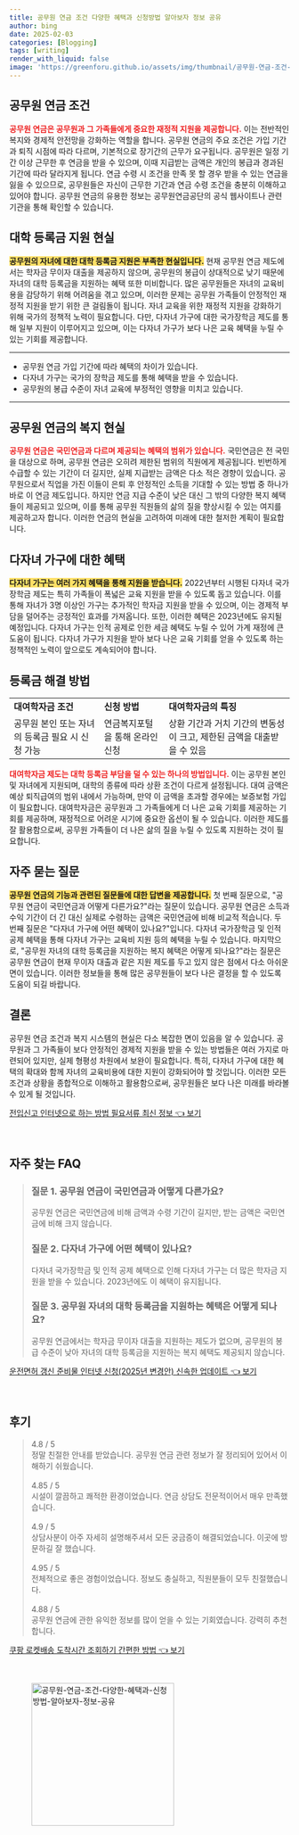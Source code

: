 ```yaml
---
title: 공무원 연금 조건 다양한 혜택과 신청방법 알아보자 정보 공유
author: bing
date: 2025-02-03
categories: [Blogging]
tags: [writing]
render_with_liquid: false
image: 'https://greenforu.github.io/assets/img/thumbnail/공무원-연금-조건-다양한-혜택과-신청방법-알아보자-정보-공유.webp'
---
```



<h2 id='공무원_연금_조건'>공무원 연금 조건</h2>

<p><b><span style="color: #ee2323;">공무원 연금은 공무원과 그 가족들에게 중요한 재정적 지원을 제공합니다.</span></b> 이는 전반적인 복지와 경제적 안전망을 강화하는 역할을 합니다. 공무원 연금의 주요 조건은 가입 기간과 퇴직 시점에 따라 다르며, 기본적으로 장기간의 근무가 요구됩니다. 공무원은 일정 기간 이상 근무한 후 연금을 받을 수 있으며, 이때 지급받는 금액은 개인의 봉급과 경과된 기간에 따라 달라지게 됩니다. 연금 수령 시 조건을 만족 못 할 경우 받을 수 있는 연금을 잃을 수 있으므로, 공무원들은 자신이 근무한 기간과 연금 수령 조건을 충분히 이해하고 있어야 합니다. 공무원 연금의 유용한 정보는 공무원연금공단의 공식 웹사이트나 관련 기관을 통해 확인할 수 있습니다.</p>

<h2 id='대학_등록금_지원_현실'>대학 등록금 지원 현실</h2>

<p><b><span style="background-color: #ffe066;">공무원의 자녀에 대한 대학 등록금 지원은 부족한 현실입니다.</span></b> 현재 공무원 연금 제도에서는 학자금 무이자 대출을 제공하지 않으며, 공무원의 봉급이 상대적으로 낮기 때문에 자녀의 대학 등록금을 지원하는 혜택 또한 미비합니다. 많은 공무원들은 자녀의 교육비용을 감당하기 위해 어려움을 겪고 있으며, 이러한 문제는 공무원 가족들이 안정적인 재정적 지원을 받기 위한 큰 걸림돌이 됩니다. 자녀 교육을 위한 재정적 지원을 강화하기 위해 국가의 정책적 노력이 필요합니다. 다만, 다자녀 가구에 대한 국가장학금 제도를 통해 일부 지원이 이루어지고 있으며, 이는 다자녀 가구가 보다 나은 교육 혜택을 누릴 수 있는 기회를 제공합니다.</p>

<hr />

<ul>
    <li>공무원 연금 가입 기간에 따라 혜택의 차이가 있습니다.</li>
    <li>다자녀 가구는 국가의 장학금 제도를 통해 혜택을 받을 수 있습니다.</li>
    <li>공무원의 봉급 수준이 자녀 교육에 부정적인 영향을 미치고 있습니다.</li>
</ul>

<hr />

<h2 id='공무원_연금의_복지_현실'>공무원 연금의 복지 현실</h2>

<p><b><span style="color: #ee2323;">공무원 연금은 국민연금과 다르며 제공되는 혜택의 범위가 있습니다.</span></b> 국민연금은 전 국민을 대상으로 하며, 공무원 연금은 오히려 제한된 범위의 직원에게 제공됩니다. 빈번하게 수급할 수 있는 기간이 더 길지만, 실제 지급받는 금액은 다소 적은 경향이 있습니다. 공무원으로서 직업을 가진 이들이 은퇴 후 안정적인 소득을 기대할 수 있는 방법 중 하나가 바로 이 연금 제도입니다. 하지만 연금 지급 수준이 낮은 대신 그 밖의 다양한 복지 혜택들이 제공되고 있으며, 이를 통해 공무원 직원들의 삶의 질을 향상시킬 수 있는 여지를 제공하고자 합니다. 이러한 연금의 현실을 고려하여 미래에 대한 철저한 계획이 필요합니다.</p>

<h2 id='다자녀_가구에_대한_혜택'>다자녀 가구에 대한 혜택</h2>

<p><b><span style="background-color: #ffe066;">다자녀 가구는 여러 가지 혜택을 통해 지원을 받습니다.</span></b> 2022년부터 시행된 다자녀 국가장학금 제도는 특히 가족들이 폭넓은 교육 지원을 받을 수 있도록 돕고 있습니다. 이를 통해 자녀가 3명 이상인 가구는 추가적인 학자금 지원을 받을 수 있으며, 이는 경제적 부담을 덜어주는 긍정적인 효과를 가져옵니다. 또한, 이러한 혜택은 2023년에도 유지될 예정입니다. 다자녀 가구는 인적 공제로 인한 세금 혜택도 누릴 수 있어 가계 재정에 큰 도움이 됩니다. 다자녀 가구가 지원을 받아 보다 나은 교육 기회를 얻을 수 있도록 하는 정책적인 노력이 앞으로도 계속되어야 합니다.</p>

<h2 id='등록금_해결_방법'>등록금 해결 방법</h2>

<table>
    <tr>
        <td><b>대여학자금 조건</b></td>
        <td><b>신청 방법</b></td>
        <td><b>대여학자금의 특징</b></td>
    </tr>
    <tr>
        <td>공무원 본인 또는 자녀의 등록금 필요 시 신청 가능</td>
        <td>연금복지포털을 통해 온라인 신청</td>
        <td>상환 기간과 거치 기간의 변동성이 크고, 제한된 금액을 대출받을 수 있음</td>
    </tr>
</table>

<p><b><span style="color: #ee2323;">대여학자금 제도는 대학 등록금 부담을 덜 수 있는 하나의 방법입니다.</span></b> 이는 공무원 본인 및 자녀에게 지원되며, 대학의 종류에 따라 상환 조건이 다르게 설정됩니다. 대여 금액은 예상 퇴직급여의 범위 내에서 가능하며, 만약 이 금액을 초과할 경우에는 보증보험 가입이 필요합니다. 대여학자금은 공무원과 그 가족들에게 더 나은 교육 기회를 제공하는 기회를 제공하며, 재정적으로 어려운 시기에 중요한 옵션이 될 수 있습니다. 이러한 제도를 잘 활용함으로써, 공무원 가족들이 더 나은 삶의 질을 누릴 수 있도록 지원하는 것이 필요합니다.</p>

<h2 id='자주_묻는_질문'>자주 묻는 질문</h2>

<p><b><span style="background-color: #ffe066;">공무원 연금의 기능과 관련된 질문들에 대한 답변을 제공합니다.</span></b> 첫 번째 질문으로, "공무원 연금이 국민연금과 어떻게 다른가요?"라는 질문이 있습니다. 공무원 연금은 소득과 수익 기간이 더 긴 대신 실제로 수령하는 금액은 국민연금에 비해 비교적 적습니다. 두 번째 질문은 "다자녀 가구에 어떤 혜택이 있나요?"입니다. 다자녀 국가장학금 및 인적 공제 혜택을 통해 다자녀 가구는 교육비 지원 등의 혜택을 누릴 수 있습니다. 마지막으로, "공무원 자녀의 대학 등록금을 지원하는 복지 혜택은 어떻게 되나요?"라는 질문은 공무원 연금이 현재 무이자 대출과 같은 지원 제도를 두고 있지 않은 점에서 다소 아쉬운 면이 있습니다. 이러한 정보들을 통해 많은 공무원들이 보다 나은 결정을 할 수 있도록 도움이 되길 바랍니다.</p>

<h2 id='결론'>결론</h2>

<p>공무원 연금 조건과 복지 시스템의 현실은 다소 복잡한 면이 있음을 알 수 있습니다. 공무원과 그 가족들이 보다 안정적인 경제적 지원을 받을 수 있는 방법들은 여러 가지로 마련되어 있지만, 실제 형평성 차원에서 보완이 필요합니다. 특히, 다자녀 가구에 대한 혜택의 확대와 함께 자녀의 교육비용에 대한 지원이 강화되어야 할 것입니다. 이러한 모든 조건과 상황을 종합적으로 이해하고 활용함으로써, 공무원들은 보다 나은 미래를 바라볼 수 있게 될 것입니다.</p>


<p><a class="click-button" title="전입신고 인터넷으로 하는 방법 필요서류 최신 정보" href="https://greenforu.github.io/posts/%EC%A0%84%EC%9E%85%EC%8B%A0%EA%B3%A0-%EC%9D%B8%ED%84%B0%EB%84%B7%EC%9C%BC%EB%A1%9C-%ED%95%98%EB%8A%94-%EB%B0%A9%EB%B2%95-%ED%95%84%EC%9A%94%EC%84%9C%EB%A5%98-%EC%B5%9C%EC%8B%A0-%EC%A0%95%EB%B3%B4/" rel="dofollow">전입신고 인터넷으로 하는 방법 필요서류 최신 정보 👈 보기</a></p><br>
<h2 id='자주_찾는_FAQ'>자주 찾는 FAQ</h2>
<div itemscope="" itemtype="https://schema.org/FAQPage"> 
<blockquote> 
<div itemscope="" itemprop="mainEntity" itemtype="https://schema.org/Question"> 
<h3 itemprop="name">질문 1. 공무원 연금이 국민연금과 어떻게 다른가요?</h3> 
<div itemscope="" itemprop="acceptedAnswer" itemtype="https://schema.org/Answer"> 
<span itemprop="text"> 
<p>공무원 연금은 국민연금에 비해 금액과 수령 기간이 길지만, 받는 금액은 국민연금에 비해 크지 않습니다.</p> 
</span> 
</div> 
</div> 

<div itemscope="" itemprop="mainEntity" itemtype="https://schema.org/Question"> 
<h3 itemprop="name">질문 2. 다자녀 가구에 어떤 혜택이 있나요?</h3> 
<div itemscope="" itemprop="acceptedAnswer" itemtype="https://schema.org/Answer"> 
<span itemprop="text"> 
<p>다자녀 국가장학금 및 인적 공제 혜택으로 인해 다자녀 가구는 더 많은 학자금 지원을 받을 수 있습니다. 2023년에도 이 혜택이 유지됩니다.</p> 
</span> 
</div> 
</div> 

<div itemscope="" itemprop="mainEntity" itemtype="https://schema.org/Question"> 
<h3 itemprop="name">질문 3. 공무원 자녀의 대학 등록금을 지원하는 혜택은 어떻게 되나요?</h3> 
<div itemscope="" itemprop="acceptedAnswer" itemtype="https://schema.org/Answer"> 
<span itemprop="text"> 
<p>공무원 연금에서는 학자금 무이자 대출을 지원하는 제도가 없으며, 공무원의 봉급 수준이 낮아 자녀의 대학 등록금을 지원하는 복지 혜택도 제공되지 않습니다.</p> 
</span> 
</div> 
</div> 
</blockquote> 
</div>
<p><a class="click-button" title="운전면허 갱신 준비물 인터넷 신청(2025년 변경안) 신속한 업데이트" href="https://greenforu.github.io/posts/%EC%9A%B4%EC%A0%84%EB%A9%B4%ED%97%88-%EA%B0%B1%EC%8B%A0-%EC%A4%80%EB%B9%84%EB%AC%BC-%EC%9D%B8%ED%84%B0%EB%84%B7-%EC%8B%A0%EC%B2%AD(2025%EB%85%84-%EB%B3%80%EA%B2%BD%EC%95%88)-%EC%8B%A0%EC%86%8D%ED%95%9C-%EC%97%85%EB%8D%B0%EC%9D%B4%ED%8A%B8/" rel="dofollow">운전면허 갱신 준비물 인터넷 신청(2025년 변경안) 신속한 업데이트 👈 보기</a></p><br>
<h2 id='후기'>후기</h2>
<div itemscope itemtype="https://schema.org/Product">
  <blockquote>
  <div itemprop="review" itemscope itemtype="https://schema.org/Review">
      <div itemprop="reviewRating" itemscope itemtype="https://schema.org/Rating"> <span itemprop="ratingValue">4.8</span> / <span itemprop="bestRating">5</span> </div>
      <span itemprop="reviewBody">정말 친절한 안내를 받았습니다. 공무원 연금 관련 정보가 잘 정리되어 있어서 이해하기 쉬웠습니다.</span>
  </div>
  <br>
  <div itemprop="review" itemscope itemtype="https://schema.org/Review">
      <div itemprop="reviewRating" itemscope itemtype="https://schema.org/Rating"> <span itemprop="ratingValue">4.85</span> / <span itemprop="bestRating">5</span> </div>
      <span itemprop="reviewBody">시설이 깔끔하고 쾌적한 환경이었습니다. 연금 상담도 전문적이어서 매우 만족했습니다.</span>
  </div>
  <br>
  <div itemprop="review" itemscope itemtype="https://schema.org/Review">
      <div itemprop="reviewRating" itemscope itemtype="https://schema.org/Rating"> <span itemprop="ratingValue">4.9</span> / <span itemprop="bestRating">5</span> </div>
      <span itemprop="reviewBody">상담사분이 아주 자세히 설명해주셔서 모든 궁금증이 해결되었습니다. 이곳에 방문하길 잘 했습니다.</span>
  </div>
  <br>
  <div itemprop="review" itemscope itemtype="https://schema.org/Review">
      <div itemprop="reviewRating" itemscope itemtype="https://schema.org/Rating"> <span itemprop="ratingValue">4.95</span> / <span itemprop="bestRating">5</span> </div>
      <span itemprop="reviewBody">전체적으로 좋은 경험이었습니다. 정보도 충실하고, 직원분들이 모두 친절했습니다.</span>
  </div>
  <br>
  <div itemprop="review" itemscope itemtype="https://schema.org/Review">
      <div itemprop="reviewRating" itemscope itemtype="https://schema.org/Rating"> <span itemprop="ratingValue">4.88</span> / <span itemprop="bestRating">5</span> </div>
      <span itemprop="reviewBody">공무원 연금에 관한 유익한 정보를 많이 얻을 수 있는 기회였습니다. 강력히 추천합니다.</span>
  </div>
  </blockquote>
</div>
<p><a class="click-button" title="쿠팡 로켓배송 도착시간 조회하기 간편한 방법" href="https://greenforu.github.io/posts/%EC%BF%A0%ED%8C%A1-%EB%A1%9C%EC%BC%93%EB%B0%B0%EC%86%A1-%EB%8F%84%EC%B0%A9%EC%8B%9C%EA%B0%84-%EC%A1%B0%ED%9A%8C%ED%95%98%EA%B8%B0-%EA%B0%84%ED%8E%B8%ED%95%9C-%EB%B0%A9%EB%B2%95/" rel="dofollow">쿠팡 로켓배송 도착시간 조회하기 간편한 방법 👈 보기</a></p><br>
<figure class="image"><img src="https://greenforu.github.io/assets/img/thumbnail/공무원-연금-조건-다양한-혜택과-신청방법-알아보자-정보-공유.webp" alt="공무원-연금-조건-다양한-혜택과-신청방법-알아보자-정보-공유" width="256" height="256"></figure>